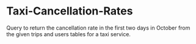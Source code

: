 # Taxi-Cancellation-Rates
Query to return the cancellation rate in the first two days in October from the given trips and users tables for a taxi service. 
